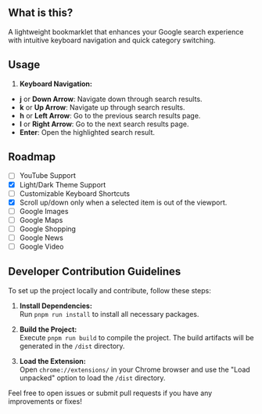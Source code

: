 ## What is this?
A lightweight bookmarklet that enhances your Google search experience with intuitive keyboard navigation and quick category switching.

## Usage
1. **Keyboard Navigation:**
  - **j** or **Down Arrow**: Navigate down through search results.
  - **k** or **Up Arrow**: Navigate up through search results.
  - **h** or **Left Arrow**: Go to the previous search results page.
  - **l** or **Right Arrow**: Go to the next search results page.
  - **Enter**: Open the highlighted search result.

## Roadmap
- [ ] YouTube Support
- [x] Light/Dark Theme Support
- [ ] Customizable Keyboard Shortcuts
- [x] Scroll up/down only when a selected item is out of the viewport.
- [ ] Google Images
- [ ] Google Maps
- [ ] Google Shopping
- [ ] Google News
- [ ] Google Video

## Developer Contribution Guidelines

To set up the project locally and contribute, follow these steps:

1. **Install Dependencies:**  
   Run `pnpm run install` to install all necessary packages.

2. **Build the Project:**  
   Execute `pnpm run build` to compile the project. The build artifacts will be generated in the `/dist` directory.

3. **Load the Extension:**  
   Open `chrome://extensions/` in your Chrome browser and use the "Load unpacked" option to load the `/dist` directory.

Feel free to open issues or submit pull requests if you have any improvements or fixes!

